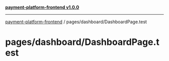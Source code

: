 [**payment-platform-frontend v1.0.0**](../../README.md)

***

[payment-platform-frontend](../../README.md) / pages/dashboard/DashboardPage.test

# pages/dashboard/DashboardPage.test

